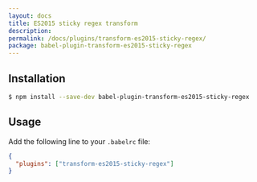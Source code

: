 ```yaml
---
layout: docs
title: ES2015 sticky regex transform
description:
permalink: /docs/plugins/transform-es2015-sticky-regex/
package: babel-plugin-transform-es2015-sticky-regex
---
```


## Installation

```sh
$ npm install --save-dev babel-plugin-transform-es2015-sticky-regex
```

## Usage

Add the following line to your `.babelrc` file:

```json
{
  "plugins": ["transform-es2015-sticky-regex"]
}
```
